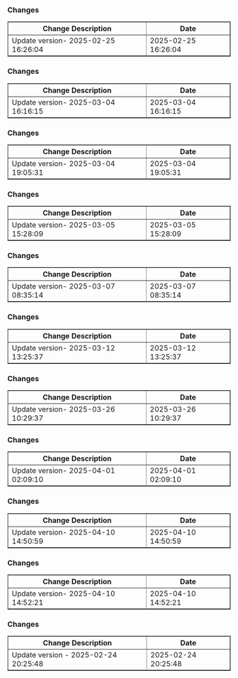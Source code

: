 <h3>Changes</h3>
<table border="1">
<tr><th>Change Description</th><th>Date</th></tr>
<tr><td style='color: #32;'>Update version- 2025-02-25 16:26:04</td><td>2025-02-25 16:26:04</td></tr>
</table>
<h3>Changes</h3>
<table border="1">
<tr><th>Change Description</th><th>Date</th></tr>
<tr><td style='color: #36;'>Update version- 2025-03-04 16:16:15</td><td>2025-03-04 16:16:15</td></tr>
</table>
<h3>Changes</h3>
<table border="1">
<tr><th>Change Description</th><th>Date</th></tr>
<tr><td style='color: #36;'>Update version- 2025-03-04 19:05:31</td><td>2025-03-04 19:05:31</td></tr>
</table>
<h3>Changes</h3>
<table border="1">
<tr><th>Change Description</th><th>Date</th></tr>
<tr><td style='color: #36;'>Update version- 2025-03-05 15:28:09</td><td>2025-03-05 15:28:09</td></tr>
</table>
<h3>Changes</h3>
<table border="1">
<tr><th>Change Description</th><th>Date</th></tr>
<tr><td style='color: #35;'>Update version- 2025-03-07 08:35:14</td><td>2025-03-07 08:35:14</td></tr>
</table>
<h3>Changes</h3>
<table border="1">
<tr><th>Change Description</th><th>Date</th></tr>
<tr><td style='color: #32;'>Update version- 2025-03-12 13:25:37</td><td>2025-03-12 13:25:37</td></tr>
</table>
<h3>Changes</h3>
<table border="1">
<tr><th>Change Description</th><th>Date</th></tr>
<tr><td style='color: #33;'>Update version- 2025-03-26 10:29:37</td><td>2025-03-26 10:29:37</td></tr>
</table>
<h3>Changes</h3>
<table border="1">
<tr><th>Change Description</th><th>Date</th></tr>
<tr><td style='color: #32;'>Update version- 2025-04-01 02:09:10</td><td>2025-04-01 02:09:10</td></tr>
</table>
<h3>Changes</h3>
<table border="1">
<tr><th>Change Description</th><th>Date</th></tr>
<tr><td style='color: #36;'>Update version- 2025-04-10 14:50:59</td><td>2025-04-10 14:50:59</td></tr>
</table>
<h3>Changes</h3>
<table border="1">
<tr><th>Change Description</th><th>Date</th></tr>
<tr><td style='color: #36;'>Update version- 2025-04-10 14:52:21</td><td>2025-04-10 14:52:21</td></tr>
</table>
<h3>Changes</h3>
<table border="1">
<tr><th>Change Description</th><th>Date</th></tr>
<tr><td style='color: #36;'>Update version - 2025-02-24 20:25:48</td><td>2025-02-24 20:25:48</td></tr>
</table>
